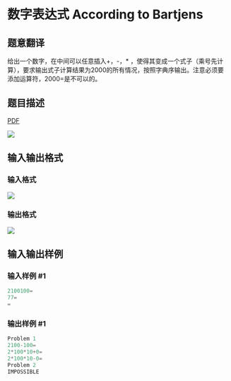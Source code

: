 # 数字表达式 According to Bartjens

## 题意翻译

给出一个数字，在中间可以任意插入+，-，* ，使得其变成一个式子（乘号先计算），要求输出式子计算结果为2000的所有情况，按照字典序输出。注意必须要添加运算符，2000=是不可以的。

## 题目描述

[problemUrl]: https://uva.onlinejudge.org/index.php?option=com_onlinejudge&Itemid=8&category=10&page=show_problem&problem=758

[PDF](https://uva.onlinejudge.org/external/8/p817.pdf)

![](https://cdn.luogu.com.cn/upload/vjudge_pic/UVA817/b3db392b4125362d324fe476a3fe5c1402f36381.png)

## 输入输出格式

### 输入格式

![](https://cdn.luogu.com.cn/upload/vjudge_pic/UVA817/1ca0298eef8b18f477b72701e47be63d03559daa.png)

### 输出格式

![](https://cdn.luogu.com.cn/upload/vjudge_pic/UVA817/81a82503dc48ae4fbc46673a3804992d49b2cdb9.png)

## 输入输出样例

### 输入样例 #1

```cpp
2100100=
77=
=
```


### 输出样例 #1

```cpp
Problem 1
2100-100=
2*100*10+0=
2*100*10-0=
Problem 2
IMPOSSIBLE
```


